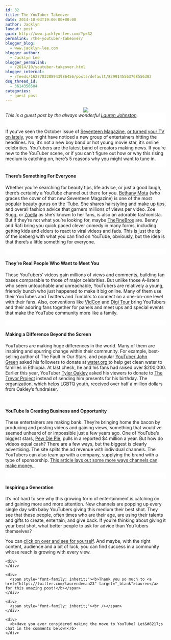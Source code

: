 ```yaml
---
id: 32
title: The YouTuber Takeover
date: 2014-10-03T19:00:00+00:00
author: Jacklyn
layout: post
guid: http://www.jacklyn-lee.com/?p=32
permalink: /the-youtuber-takeover/
blogger_blog:
  - www.jacklyn-lee.com
blogger_author:
  - Jacklyn Lee
blogger_permalink:
  - /2014/10/youtuber-takeover.html
blogger_internal:
  - /feeds/1627703288943986456/posts/default/8399145563768556302
dsq_thread_id:
  - 3614356504
categories:
  - guest post
---
```

<input class="jpibfi" type="hidden" />

<div style="clear: both; text-align: center;">
  <a href="http://i0.wp.com/www.jacklyn-lee.com/wp-content/uploads/2014/10/JACKLYN-LEE.COM_.png" style="margin-left: 1em; margin-right: 1em;"><img border="0" src="http://i0.wp.com/www.jacklyn-lee.com/wp-content/uploads/2014/10/JACKLYN-LEE.COM_.png" data-recalc-dims="1" /></a>
</div>

<div style="background-color: white;">
</div>

<div style="background-color: white; text-align: left;">
  <i>This is a guest post by the always wonderful <a href="https://twitter.com/laurendeean23" target="_blank">Lauren Johnston</a>.</i>
</div>

<div style="background-color: white;">
  <span style="font-family: inherit;"><span style="-webkit-text-stroke-width: 0px; background-color: white; font-style: normal; font-variant: normal; font-weight: normal; letter-spacing: normal; line-height: normal; orphans: auto; text-align: start; text-indent: 0px; text-transform: none; white-space: normal; widows: auto; word-spacing: 0px;"><br /></span></span>
</div>

<div style="background-color: white;">
  <span style="font-family: inherit;"><span style="-webkit-text-stroke-width: 0px; background-color: white; font-style: normal; font-variant: normal; font-weight: normal; letter-spacing: normal; line-height: normal; orphans: auto; text-align: start; text-indent: 0px; text-transform: none; white-space: normal; widows: auto; word-spacing: 0px;"><br /></span></span>
</div>

<div style="background-color: white;">
  <span style="font-family: inherit;"><span style="-webkit-text-stroke-width: 0px; background-color: white; font-style: normal; font-variant: normal; font-weight: normal; letter-spacing: normal; line-height: normal; orphans: auto; text-align: start; text-indent: 0px; text-transform: none; white-space: normal; widows: auto; word-spacing: 0px;">If you&#8217;ve seen the October issue of&nbsp;<a href="http://www.tubefilter.com/2014/09/09/seventeen-magazine-youtube-issue-bethany-mota/" target="_blank">Seventeen Magazine</a>,&nbsp;<a href="http://www.tubefilter.com/2014/04/13/youtube-television-ads-michelle-phan-bethany-mota-rosanna-pansino/" target="_blank">or turned your TV on lately,</a>&nbsp;you might have noticed a new group of entertainers hitting the headlines. No, it&#8217;s not a new boy band or hot young movie star, it&#8217;s online celebrities. YouTubers are the latest band of creators making news.&nbsp;</span>If you&#8217;re new to the YouTuber scene, or if you can&#8217;t figure out how or why this rising medium is catching on, here&#8217;s 5 reasons why you might want to tune in.</span>
</div>

<div style="background-color: white;">
  <span style="font-family: inherit;"><br /></span>
</div>

#### **<span style="font-family: inherit;">There&#8217;s Something For Everyone</span>**

<span style="font-family: inherit;">Whether you&#8217;re searching for beauty tips, life advice, or just a good laugh, there&#8217;s certainly a YouTube channel out there for you.&nbsp;<a href="https://www.youtube.com/user/Macbarbie07" target="_blank">Bethany Mota</a>&nbsp;(who graces the cover of that new Seventeen Magazine) is one of the most popular beauty gurus on the &#8216;Tube. She shares hairstyling and make up tips, and overall fashion advice that garners millions of views per video. Zoe Sugg, or&nbsp;<a href="https://www.youtube.com/user/zoella280390" target="_blank">Zoella</a>&nbsp;as she&#8217;s known to her fans, is also an adorable fashionista. But if they&#8217;re not what you&#8217;re looking for, maybe&nbsp;<a href="https://www.youtube.com/user/TheFineBros" target="_blank">TheFineBros</a>&nbsp;are. Benny and Rafi bring you quick paced clever comedy in many forms, including getting kids and elders to react to viral videos and fads. This is just the tip of the iceberg with what you can find on YouTube, obviously, but the idea is that there&#8217;s a little something for everyone.&nbsp;</span> 

<div style="background-color: white;">
  <span style="font-family: inherit;"><br /></span>
</div>

#### **<span style="font-family: inherit;">They&#8217;re Real People Who Want to Meet You</span>**

<span style="font-family: inherit;">These YouTubers&#8217; videos gain millions of views and comments, building fan bases comparable to those of major celebrities. But unlike those A-listers who seem untouchable and unreachable, YouTubers are relatively a young, friendly bunch who just happened to make it big online. Many of them use their YouTubes and Twitters and Tumblrs to connect on a one-on-one level with their fans. Also, conventions like&nbsp;<a href="https://www.youtube.com/user/vidcon" target="_blank">VidCon</a>&nbsp;and&nbsp;<a href="http://thedigitour.com/" target="_blank">Digi Tour </a>bring YouTubers and their adoring fans together for panels and meet ups and special events that make the YouTube community more like a family.</span> 

<div style="background-color: white;">
  <span style="font-family: inherit;"><br /></span>
</div>

#### **<span style="font-family: inherit;">Making a Difference Beyond the Screen</span>**

<span style="font-family: inherit;">YouTubers are making huge differences in the world. Many of them are inspiring and spurring change within their community. For example, best-selling author of The Fault in Our Stars, and popular&nbsp;<a href="https://www.youtube.com/user/vlogbrothers" target="_blank">YouTuber John Green</a>&nbsp;asked his followers to donate at&nbsp;<a href="http://water.org/" target="_blank">water.org&nbsp;</a>to help get clean water to families in Ethiopia. At last check, he and his fans had raised over $200,000. Earlier this year, YouTuber&nbsp;<a href="https://www.youtube.com/user/tyleroakley" target="_blank">Tyler Oakley</a>&nbsp;asked his viewers to donate to&nbsp;<a href="http://www.thetrevorproject.org/" target="_blank">The Trevor Project</a>&nbsp;instead of sending him presents for his birthday. The organization, which helps LGBTQ youth, received over half a million dollars from Oakley&#8217;s fundraiser.</span> 

<div style="background-color: white;">
  <span style="font-family: inherit;"><br /></span>
</div>

#### **<span style="font-family: inherit;">YouTube Is Creating Business and Opportunity</span>**

<span style="font-family: inherit;">These entertainers are making bank. They&#8217;re bringing home the bacon by producing and posting videos and gaining views, something that would&#8217;ve seemed unheard of or impossible just a few years ago. One of YouTube&#8217;s biggest stars,&nbsp;<a href="https://www.youtube.com/user/PewDiePie" target="_blank">Pew Die Pie</a>, pulls in a reported $4 million a year. But how do videos equal cash? There are a few ways, but the biggest is clearly advertising. The site splits the ad revenue with individual channels. The YouTubers can also team up with a company, supplying the brand with a type of sponsorship.&nbsp;<a href="http://www.business2community.com/youtube/youtubers-make-money-0874191" target="_blank">This article lays out some more ways channels can make money.&nbsp;</a></span> 

<div style="background-color: white;">
  <a href="http://www.business2community.com/youtube/youtubers-make-money-0874191" target="_blank"><span style="color: black; font-family: inherit;"><br /></span></a>
</div>

#### **<span style="font-family: inherit;">Inspiring a Generation</span>**

<span style="font-family: inherit;">It&#8217;s not hard to see why this growing form of entertainment is catching on and gaining more and more attention. New channels are popping up every single day with baby YouTubers giving this medium their best shot. They see that these people, often times who are their age, are using their talents and gifts to create, entertain, and give back. If you&#8217;re thinking about giving it your best shot, what better people to ask for advice than YouTubers themselves?</span> 

<div>
  <div>
  </div>
  
  <div>
    You can <a href="http://www.youtube.com/" target="_blank">click on over and see for yourself</a>. And maybe, with the right content, audience and a bit of luck, you can find success in a community whose reach is growing with every view. 
    
    <div>
    </div>
    
    <div>
      <span style="font-family: inherit;"><b>Thank you so much to <a href="https://twitter.com/laurendeean23" target="_blank">Lauren</a> for this amazing post!</b></span>
    </div>
    
    <div>
      <span style="font-family: inherit;"><br /></span>
    </div>
    
    <div>
      <b>Have you ever considered making the move to YouTube? Let&#8217;s chat in the comments below!</b>
    </div>
  </div>
</div>

<div>
  <b><br /></b>
</div>